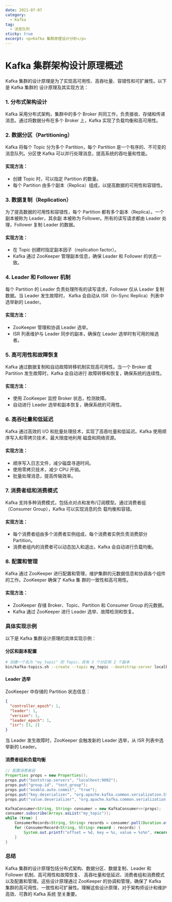 ```yaml
---
date: 2021-07-07
category:
  - Kafka
tag:
  - 消息队列
sticky: true
excerpt: <p>Kafka 集群原理设计分析</p>
---
```

# Kafka 集群架构设计原理概述

Kafka 集群的设计原理是为了实现高可用性、高吞吐量、容错性和可扩展性。以下是 Kafka 集群的
设计原理及其实现方法：

### 1. 分布式架构设计

Kafka 采用分布式架构，集群中的多个 Broker 共同工作，负责接收、存储和传递消息。通过将数据分布在多个 
Broker 上，Kafka 实现了负载均衡和高可用性。

### 2. 数据分区（Partitioning）

Kafka 将每个 Topic 分为多个 Partition，每个 Partition 是一个有序的、不可变的消息队列。分区使 Kafka 
可以并行处理消息，提高系统的吞吐量和性能。

#### 实现方法：
- 创建 Topic 时，可以指定 Partition 的数量。
- 每个 Partition 由多个副本（Replica）组成，以提高数据的可用性和容错性。

### 3. 数据复制（Replication）

为了提高数据的可用性和容错性，每个 Partition 都有多个副本（Replica）。一个副本被称为 Leader，其余副
本被称为 Follower。所有的读写请求都由 Leader 处理，Follower 复制 Leader 的数据。

#### 实现方法：
- 在 Topic 创建时指定副本因子（replication factor）。
- Kafka 通过 ZooKeeper 管理副本信息，确保 Leader 和 Follower 的状态一致。

### 4. Leader 和 Follower 机制

每个 Partition 的 Leader 负责处理所有的读写请求，Follower 仅从 Leader 复制数据。当 Leader 发生故障时，
Kafka 会自动从 ISR（In-Sync Replica）列表中选举新的 Leader。

#### 实现方法：
- ZooKeeper 管理和协调 Leader 选举。
- ISR 列表维护与 Leader 同步的副本，确保在 Leader 选举时有可用的候选者。

### 5. 高可用性和故障恢复

Kafka 通过数据复制和自动故障转移机制实现高可用性。当一个 Broker 或 Partition 发生故障时，Kafka 会自动进行
故障转移和恢复，确保系统的连续性。

#### 实现方法：
- 使用 ZooKeeper 监控 Broker 状态，检测故障。
- 自动进行 Leader 选举和副本恢复，确保系统的可用性。

### 6. 高吞吐量和低延迟

Kafka 通过高效的 I/O 和批量处理技术，实现了高吞吐量和低延迟。Kafka 使用顺序写入和零拷贝技术，最大限度地利用
磁盘和网络资源。

#### 实现方法：
- 顺序写入日志文件，减少磁盘寻道时间。
- 使用零拷贝技术，减少 CPU 开销。
- 批量处理消息，提高传输效率。

### 7. 消费者组和消费模式

Kafka 支持多种消费模式，包括点对点和发布/订阅模型。通过消费者组（Consumer Group），Kafka 可以实现消息的负
载均衡和容错。

#### 实现方法：
- 每个消费者组由多个消费者实例组成，每个消费者实例负责消费部分 Partition。
- 消费者组内的消费者可以动态加入和退出，Kafka 会自动进行负载均衡。

### 8. 配置和管理

Kafka 通过 ZooKeeper 进行配置和管理，维护集群的元数据信息和协调各个组件的工作。ZooKeeper 确保了 Kafka 集
群的一致性和高可用性。

#### 实现方法：
- ZooKeeper 存储 Broker、Topic、Partition 和 Consumer Group 的元数据。
- Kafka 通过 ZooKeeper 进行 Leader 选举、故障检测和恢复。

### 具体实现示例

以下是 Kafka 集群设计原理的具体实现示例：

#### 分区和副本配置

```sh
# 创建一个名为 "my_topic" 的 Topic，具有 3 个分区和 2 个副本
bin/kafka-topics.sh --create --topic my_topic --bootstrap-server localhost:9092 --partitions 3 --replication-factor 2
```

#### Leader 选举

ZooKeeper 中存储的 Partition 状态信息：

```json
{
  "controller_epoch": 1,
  "leader": 1,
  "version": 1,
  "leader_epoch": 1,
  "isr": [1, 2]
}
```

当 Leader 发生故障时，ZooKeeper 会触发新的 Leader 选举，从 ISR 列表中选举新的 Leader。

#### 消费者组和负载均衡

```java
// 配置消费者组
Properties props = new Properties();
props.put("bootstrap.servers", "localhost:9092");
props.put("group.id", "test_group");
props.put("enable.auto.commit", "true");
props.put("key.deserializer", "org.apache.kafka.common.serialization.StringDeserializer");
props.put("value.deserializer", "org.apache.kafka.common.serialization.StringDeserializer");

KafkaConsumer<String, String> consumer = new KafkaConsumer<>(props);
consumer.subscribe(Arrays.asList("my_topic"));
while (true) {
    ConsumerRecords<String, String> records = consumer.poll(Duration.ofMillis(100));
    for (ConsumerRecord<String, String> record : records) {
        System.out.printf("offset = %d, key = %s, value = %s%n", record.offset(), record.key(), record.value());
    }
}
```

### 总结

Kafka 集群的设计原理包括分布式架构、数据分区、数据复制、Leader 和 Follower 机制、高可用性和故障恢复、
高吞吐量和低延迟、消费者组和消费模式以及配置和管理。这些设计原理通过 ZooKeeper 的协调和管理，确保了 
Kafka 集群的高可用性、一致性和可扩展性。理解这些设计原理，对于架构师设计和维护高效、可靠的 Kafka 系统
至关重要。